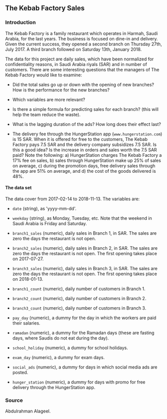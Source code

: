## The Kebab Factory Sales

### Introduction

The Kebab Factory is a family restaurant which operates in Harmah, Saudi Arabia, for the last years. The business is focused on dine-in and delivery. Given the current success, they opened a second branch on Thursday 27th, July 2017. A third branch followed on Saturday 13th, January 2018.

The data for this project are daily sales, which have been normalized for confidentiality reasons, in Saudi Arabia riyals (SAR) and in number of customers. There are some interesting questions that the managers of The Kebab Factory would like to examine:

* Did the total sales go up or down with the opening of new branches? How is the performance for the new branches?

* Which variables are more relevant?

* Is there a simple formula for predicting sales for each branch? (this will help the team reduce the waste).

* What is the lagging duration of the ads? How long does their effect last?

* The delivery fee through the HungerStation app (`www.hungerstation.com`) is 15 SAR. When it is offered for free to the customers, The Kebab Factory pays 7.5 SAR and the delivery company subsidizes 7.5 SAR. Is this a good idea? Is the increase in orders and sales worth the 7.5 SAR paid? Note the following: a) HungerStation charges The Kebab Factory a 17% fee on sales, b) sales through HungerStation make up 25% of sales on average, c) during the promotion days, free delivery sales through the app are 51% on average, and d) the cost of the goods delivered is 48%.

#### The data set

The data cover from 2017-02-14 to 2018-11-13. The variables are:

* `date` (string), as 'yyyy-mm-dd'.

* `weekday` (string), as Monday, Tuesday, etc. Note that the weekend in Saudi Arabia is Friday and Saturday.

* `branch1_sales` (numeric), daily sales in Branch 1, in SAR. The sales are zero the days the restaurant is not open.

* `branch2_sales` (numeric), daily sales in Branch 2, in SAR. The sales are zero the days the restaurant is not open. The first opening takes place on 2017-07-27.

* `branch3_sales` (numeric), daily sales in Branch 3, in SAR. The sales are zero the days the restaurant is not open. The first opening takes place on 2018-01-13.

* `branch1_count` (numeric), daily number of customers in Branch 1.

* `branch2_count` (numeric), daily number of customers in Branch 2.

* `branch3_count` (numeric), daily number of customers in Branch 3.

* `pay_day` (numeric), a dummy for the day in which the workers are paid their salaries.  

* `ramadan` (numeric), a dummy for the Ramadan days (these are fasting days, where Saudis do not eat during the day).

* `school_holiday` (numeric), a dummy for school holidays.

* `exam_day` (numeric), a dummy for exam days.

* `social_ads` (numeric), a dummy for days in which social media ads are posted.

* `hunger_station` (numeric), a dummy for days with promo for free delivery through the HungerStation app.

### Source

Abdulrahman	Alageel.
